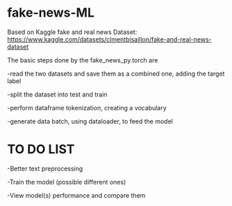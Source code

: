 # fake-news-ML

Based on Kaggle fake and real news Dataset: https://www.kaggle.com/datasets/clmentbisaillon/fake-and-real-news-dataset

The basic steps done by the fake_news_py.torch are

-read the two datasets and save them as a combined one, adding the target label

-split the dataset into test and train

-perform dataframe tokenization, creating a vocabulary

-generate data batch, using dataloader, to feed the model

# TO DO LIST
-Better text preprocessing

-Train the model (possible different ones)

-View model(s) performance and compare them
